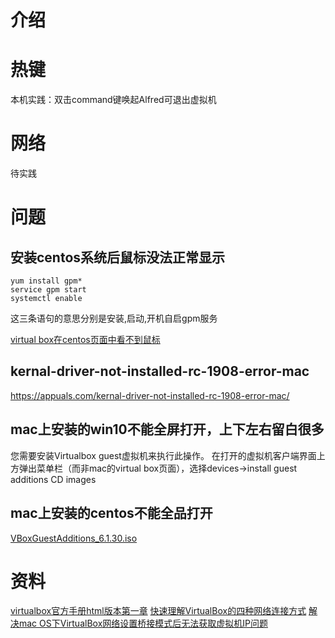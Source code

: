 # 介绍

# 热键
本机实践：双击command键唤起Alfred可退出虚拟机

# 网络
待实践

# 问题
## 安装centos系统后鼠标没法正常显示
```shell
yum install gpm*
service gpm start
systemctl enable
```
这三条语句的意思分别是安装,启动,开机自启gpm服务

[virtual box在centos页面中看不到鼠标](https://blog.csdn.net/xljsister/article/details/97634271?share_token=6bdc3e7c-e5eb-42a0-990d-fb14c4d0d217)
## kernal-driver-not-installed-rc-1908-error-mac

https://appuals.com/kernal-driver-not-installed-rc-1908-error-mac/

## mac上安装的win10不能全屏打开，上下左右留白很多
您需要安装Virtualbox guest虚拟机来执行此操作。
在打开的虚拟机客户端界面上方弹出菜单栏（而非mac的virtual box页面），选择devices->install guest additions CD images
[](https://cn.kevinmcgowan.org/810341-fullscreen-virtualbox-QODCJP-article)

## mac上安装的centos不能全品打开
[VBoxGuestAdditions_6.1.30.iso](http://download.virtualbox.org/virtualbox/6.1.30/)

# 资料
[virtualbox官方手册html版本第一章](https://www.virtualbox.org/manual/ch01.html)
[快速理解VirtualBox的四种网络连接方式](https://www.cnblogs.com/york-hust/archive/2012/03/29/2422911.html)
[解决mac OS下VirtualBox网络设置桥接模式后无法获取虚拟机IP问题](https://blog.csdn.net/adorable_/article/details/109495249)
